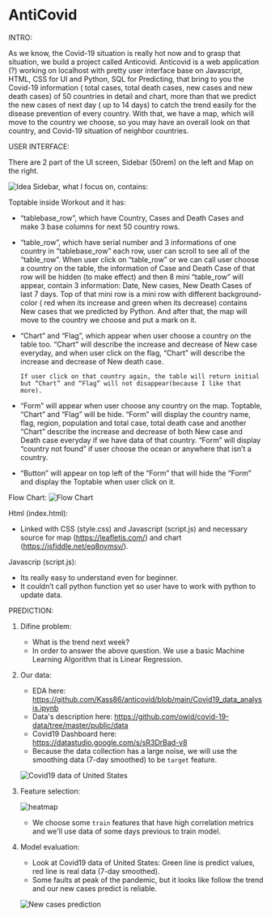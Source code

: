 # AntiCovid

INTRO:

As we know, the Covid-19 situation is really hot now and to grasp that situation, we build a project called Anticovid. Anticovid is a web application (?) working on localhost with pretty user interface base on Javascript, HTML, CSS for UI and Python, SQL for Predicting, that bring to you the Covid-19 information ( total cases, total death cases, new cases and new death cases) of 50 countries in detail and chart, more than that we predict the new cases of next day ( up to 14 days) to catch the trend easily for the disease prevention of every country. With that, we have a map, which will move to the country we choose, so you may have an overall look on that country, and Covid-19 situation of neighbor countries.

USER INTERFACE:

There are 2 part of the UI screen, Sidebar (50rem) on the left and Map on the right.

![Idea](https://f17-zpg.zdn.vn/3658299959576739429/959dde2f7fd1b68fefc0.jpg)
Sidebar, what I focus on, contains:

Toptable inside Workout and it has:

- “tablebase_row”, which have Country, Cases and Death Cases and make 3 base columns for next 50 country rows.

- “table_row”, which have serial number and 3 informations of one country in “tablebase_row” each row, user can scroll to see all of the “table_row”. When user click on “table_row” or we can call user choose a country on the table, the information of Case and Death Case of that row will be hidden (to make effect) and then 8 mini “table_row” will appear, contain 3 information: Date, New cases, New Death Cases of last 7 days. Top of that mini row is a mini row with different background-color ( red when its increase and green when its decrease) contains New cases that we predicted by Python. And after that, the map will move to the country we choose and put a mark on it.
- “Chart” and “Flag”, which appear when user choose a country on the table too. “Chart” will describe the increase and decrease of New case everyday, and when user click on the flag, “Chart” will describe the increase and decrease of New death case.

      If user click on that country again, the table will return initial but “Chart” and “Flag” will not disappear(because I like that more).

- “Form” will appear when user choose any country on the map. Toptable, “Chart” and “Flag” will be hide. “Form” will display the country name, flag, region, population and total case, total death case and another “Chart” describe the increase and decrease of both New case and Death case everyday if we have data of that country. “Form” will display “country not found” if user choose the ocean or anywhere that isn’t a country.
- “Button” will appear on top left of the “Form” that will hide the “Form” and display the Toptable when user click on it.

Flow Chart:
![Flow Chart](https://f42-zpg.zdn.vn/376792903083780140/09b7c0da6124a87af135.jpg)

Html (index.html):

- Linked with CSS (style.css) and Javascript (script.js) and necessary source for map (https://leafletjs.com/) and chart (https://jsfiddle.net/eq8nymsv/).

Javascrip (script.js):

- Its really easy to understand even for beginner.
- It couldn’t call python function yet so user have to work with python to update data.

PREDICTION:

1. Difine problem:
   - What is the trend next week?
   - In order to answer the above question. We use a basic Machine Learning Algorithm that is Linear Regression.
2. Our data:

   - EDA here: https://github.com/Kass86/anticovid/blob/main/Covid19_data_analysis.ipynb
   - Data's description here: https://github.com/owid/covid-19-data/tree/master/public/data
   - Covid19 Dashboard here: https://datastudio.google.com/s/sR3DrBad-v8
   - Because the data collection has a large noise, we will use the smoothing data (7-day smoothed) to be `target` feature.

   ![Covid19 data of United States](https://user-images.githubusercontent.com/48504388/137137839-db9bd5bc-d59e-43bd-95c0-ce80433f1f62.jpg)

3. Feature selection:

   ![heatmap](https://user-images.githubusercontent.com/48504388/137139543-b9bafbde-a434-4651-b878-69a820c3b376.jpg)

   - We choose some `train` features that have high correlation metrics and we'll use data of some days previous to train model.

4. Model evaluation:

   - Look at Covid19 data of United States: Green line is predict values, red line is real data (7-day smoothed).
   - Some faults at peak of the pandemic, but it looks like follow the trend and our new cases predict is reliable.

   ![New cases prediction](https://user-images.githubusercontent.com/48504388/137333656-6765d3f9-598f-4af6-95d8-bc9bd719dce1.jpg)
